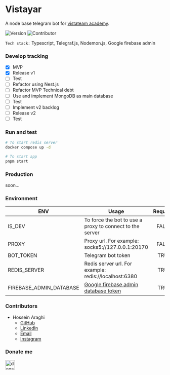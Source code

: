 # Vistayar
A node base telegram bot for [vistateam academy](https://t.me/@vistateam_admin).

![Version](https://img.shields.io/badge/Version-1.0.0-green)
![Contributor](https://img.shields.io/badge/Contributor-Hossein%20Araghi-blue)

`Tech stack:` Typescript, Telegraf.js, Nodemon.js, Google firebase admin

### Develop tracking
- [x] MVP 
- [x] Release v1
- [ ] Test
- [ ] Refactor using Nest.js
- [ ] Refactor MVP Technical debt
- [ ] Use and implement MongoDB as main database
- [ ] Test
- [ ] Implement v2 backlog
- [ ] Release v2
- [ ] Test

### Run and test
```bash
# To start redis server 
docker compose up -d

# To start app
pnpm start
```

### Production 
soon...

### Environment

| ENV                     | Usage                                                                                                            | Required |
|-------------------------|------------------------------------------------------------------------------------------------------------------|:--------:|
| IS_DEV                  | To force the bot to use a proxy to connect to the server                                                         |  FALSE   |
| PROXY                   | Proxy url. For example: socks5://127.0.0.1:20170                                                                 |  FALSE   |
| BOT_TOKEN               | Telegram bot token                                                                                               |   TRUE   |
| REDIS_SERVER            | Redis server url. For example: redis://localhost:6380                                                            |   TRUE   |
| FIREBASE_ADMIN_DATABASE | [Google firebase admin database token](https://console.cloud.google.com/iam-admin/serviceaccounts/project?hl=en) |   TRUE   |

### Contributors
- Hossein Araghi
    - [GitHub](https://github.com/hossara)
    - [LinkedIn](https://linkedin.com/in/hossara)
    - [Email](mailto:hossara.dev@gmail.com)
    - [Instagram](https://instagram.com/hossara.dev)

### Donate me

<a href="https://coffeebede.ir/hossara">
  <img alt="donate me!" src="https://img.shields.io/badge/buy me a coffee-darkgreen.svg?&style=for-the-badge&logo=buymeacoffee&logoColor=white" height=30>
</a>
